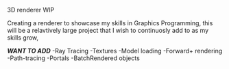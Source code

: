 3D renderer WIP

Creating a renderer to showcase my skills in Graphics Programming, this will be a relavtively large project that I wish to continuosly add to as my skills grow,

***WANT TO ADD***
-Ray Tracing
-Textures
-Model loading
-Forward+ rendering
-Path-tracing
-Portals
-BatchRendered objects
